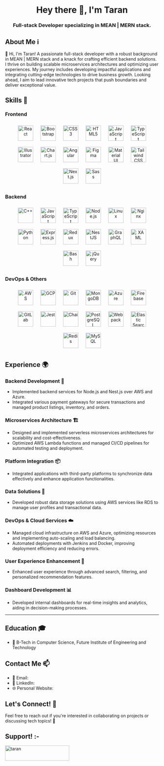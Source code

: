 <h1 align="center">Hey there 👋, I'm Taran</h1>

<h3 align="center"> Full-stack Developer specializing in MEAN | MERN stack. </h3>


## About Me ℹ️

👋 Hi, I'm Taran! A passionate full-stack developer with a robust background in MEAN | MERN stack and a knack for crafting efficient backend solutions. I thrive on building scalable microservices architectures and optimizing user experiences. My journey includes developing impactful applications and integrating cutting-edge technologies to drive business growth. Looking ahead, I aim to lead innovative tech projects that push boundaries and deliver exceptional value.

## Skills 🚀

### Frontend  
<div align="center">  
<a href="https://reactjs.org/" target="_blank"><img style="margin: 10px" src="https://img.shields.io/badge/React-61DAFB?logo=react&logoColor=white" alt="React" height="50" /></a>  
<a href="https://getbootstrap.com/" target="_blank"><img style="margin: 10px" src="https://img.shields.io/badge/Bootstrap-563D7C?logo=bootstrap&logoColor=white" alt="Bootstrap" height="50" /></a>  
<a href="https://developer.mozilla.org/en-US/docs/Web/CSS" target="_blank"><img style="margin: 10px" src="https://img.shields.io/badge/CSS3-1572B6?logo=css3&logoColor=white" alt="CSS3" height="50" /></a>  
<a href="https://developer.mozilla.org/en-US/docs/Web/HTML" target="_blank"><img style="margin: 10px" src="https://img.shields.io/badge/HTML5-E34F26?logo=html5&logoColor=white" alt="HTML5" height="50" /></a>  
<a href="https://developer.mozilla.org/en-US/docs/Web/JavaScript" target="_blank"><img style="margin: 10px" src="https://img.shields.io/badge/JavaScript-F7DF1E?logo=javascript&logoColor=black" alt="JavaScript" height="50" /></a>  
<a href="https://www.typescriptlang.org/" target="_blank"><img style="margin: 10px" src="https://img.shields.io/badge/TypeScript-3178C6?logo=typescript&logoColor=white" alt="TypeScript" height="50" /></a>  
<a href="https://www.adobe.com/products/illustrator.html" target="_blank"><img style="margin: 10px" src="https://img.shields.io/badge/Illustrator-FF9A00?logo=adobeillustrator&logoColor=white" alt="Illustrator" height="50" /></a>  
<a href="https://www.chartjs.org/" target="_blank"><img style="margin: 10px" src="https://img.shields.io/badge/Chart.js-FF6384?logo=chartdotjs&logoColor=white" alt="Chart.js" height="50" /></a>  
<a href="https://angular.io/" target="_blank"><img style="margin: 10px" src="https://img.shields.io/badge/Angular-DD0031?logo=angular&logoColor=white" alt="Angular" height="50" /></a>  
<a href="https://www.figma.com/" target="_blank"><img style="margin: 10px" src="https://img.shields.io/badge/Figma-F24E1E?logo=figma&logoColor=white" alt="Figma" height="50" /></a>  
<a href="https://mui.com/" target="_blank"><img style="margin: 10px" src="https://img.shields.io/badge/Material_UI-0081CB?logo=material-ui&logoColor=white" alt="Material UI" height="50" /></a>  
<a href="https://tailwindcss.com/" target="_blank"><img style="margin: 10px" src="https://img.shields.io/badge/Tailwind_CSS-38B2AC?logo=tailwind-css&logoColor=white" alt="Tailwind CSS" height="50" /></a>  
<a href="https://nextjs.org/" target="_blank"><img style="margin: 10px" src="https://img.shields.io/badge/Next.js-000000?logo=next.js&logoColor=white" alt="Next.js" height="50" /></a>  
<a href="https://sass-lang.com/" target="_blank"><img style="margin: 10px" src="https://img.shields.io/badge/Sass-CC6699?logo=sass&logoColor=white" alt="Sass" height="50" /></a>  
</div>

### Backend  
<div align="center">  
<a href="https://isocpp.org/" target="_blank"><img style="margin: 10px" src="https://img.shields.io/badge/C++-00599C?logo=c%2B%2B&logoColor=white" alt="C++" height="50" /></a>  
<a href="https://developer.mozilla.org/en-US/docs/Web/JavaScript" target="_blank"><img style="margin: 10px" src="https://img.shields.io/badge/JavaScript-F7DF1E?logo=javascript&logoColor=black" alt="JavaScript" height="50" /></a>  
<a href="https://www.typescriptlang.org/" target="_blank"><img style="margin: 10px" src="https://img.shields.io/badge/TypeScript-3178C6?logo=typescript&logoColor=white" alt="TypeScript" height="50" /></a>  
<a href="https://nodejs.org/en/" target="_blank"><img style="margin: 10px" src="https://img.shields.io/badge/Node.js-339933?logo=node.js&logoColor=white" alt="Node.js" height="50" /></a>  
<a href="https://www.linux.org/" target="_blank"><img style="margin: 10px" src="https://img.shields.io/badge/Linux-FCC624?logo=linux&logoColor=black" alt="Linux" height="50" /></a>  
<a href="https://www.nginx.com/" target="_blank"><img style="margin: 10px" src="https://img.shields.io/badge/Nginx-009639?logo=nginx&logoColor=white" alt="Nginx" height="50" /></a>  
<a href="https://www.python.org/" target="_blank"><img style="margin: 10px" src="https://img.shields.io/badge/Python-3776AB?logo=python&logoColor=white" alt="Python" height="50" /></a>  
<a href="https://expressjs.com/" target="_blank"><img style="margin: 10px" src="https://img.shields.io/badge/Express.js-000000?logo=express&logoColor=white" alt="Express.js" height="50" /></a>  
<a href="https://redux.js.org/" target="_blank"><img style="margin: 10px" src="https://img.shields.io/badge/Redux-764ABC?logo=redux&logoColor=white" alt="Redux" height="50" /></a>  
<a href="https://nestjs.com/" target="_blank"><img style="margin: 10px" src="https://img.shields.io/badge/NestJS-E0234E?logo=nestjs&logoColor=white" alt="NestJS" height="50" /></a>  
<a href="https://graphql.org/" target="_blank"><img style="margin: 10px" src="https://img.shields.io/badge/GraphQL-E10098?logo=graphql&logoColor=white" alt="GraphQL" height="50" /></a>  
<a href="https://docs.microsoft.com/en-us/dotnet/desktop/wpf/xaml/" target="_blank"><img style="margin: 10px" src="https://img.shields.io/badge/XAML-0C54C2?logo=xaml&logoColor=white" alt="XAML" height="50" /></a>  
<a href="https://www.gnu.org/software/bash/" target="_blank"><img style="margin: 10px" src="https://img.shields.io/badge/Bash-4EAA25?logo=gnu-bash&logoColor=white" alt="Bash" height="50" /></a>  
<a href="https://jquery.com/" target="_blank"><img style="margin: 10px" src="https://img.shields.io/badge/jQuery-0769AD?logo=jquery&logoColor=white" alt="jQuery" height="50" /></a>  
</div>

### DevOps & Others  
<div align="center">  
<a href="https://aws.amazon.com/" target="_blank"><img style="margin: 10px" src="https://img.shields.io/badge/AWS-232F3E?logo=amazon-aws&logoColor=white" alt="AWS" height="50" /></a>  
<a href="https://cloud.google.com/" target="_blank"><img style="margin: 10px" src="https://img.shields.io/badge/GCP-4285F4?logo=google-cloud&logoColor=white" alt="GCP" height="50" /></a>  
<a href="https://git-scm.com/" target="_blank"><img style="margin: 10px" src="https://img.shields.io/badge/Git-F05032?logo=git&logoColor=white" alt="Git" height="50" /></a>  
<a href="https://www.mongodb.com/" target="_blank"><img style="margin: 10px" src="https://img.shields.io/badge/MongoDB-47A248?logo=mongodb&logoColor=white" alt="MongoDB" height="50" /></a>  
<a href="https://azure.microsoft.com/en-in/" target="_blank"><img style="margin: 10px" src="https://img.shields.io/badge/Azure-0089D6?logo=microsoft-azure&logoColor=white" alt="Azure" height="50" /></a>  
<a href="https://firebase.google.com/" target="_blank"><img style="margin: 10px" src="https://img.shields.io/badge/Firebase-FFCA28?logo=firebase&logoColor=black" alt="Firebase" height="50" /></a>  
<a href="https://about.gitlab.com/" target="_blank"><img style="margin: 10px" src="https://img.shields.io/badge/GitLab-FCA121?logo=gitlab&logoColor=white" alt="GitLab" height="50" /></a>  
<a href="https://jestjs.io/" target="_blank"><img style="margin: 10px" src="https://img.shields.io/badge/Jest-C21325?logo=jest&logoColor=white" alt="Jest" height="50" /></a>  
<a href="https://www.chaijs.com/" target="_blank"><img style="margin: 10px" src="https://img.shields.io/badge/Chai-FFA000?logo=chai&logoColor=white" alt="Chai" height="50" /></a>  
<a href="https://www.postgresql.org/" target="_blank"><img style="margin: 10px" src="https://img.shields.io/badge/PostgreSQL-336791?logo=postgresql&logoColor=white" alt="PostgreSQL" height="50" /></a>  
<a href="https://webpack.js.org/" target="_blank"><img style="margin: 10px" src="https://img.shields.io/badge/Webpack-8DD6F9?logo=webpack&logoColor=black" alt="Webpack" height="50" /></a>  
<a href="https://www.elastic.co/" target="_blank"><img style="margin: 10px" src="https://img.shields.io/badge/Elastic_Search-005571?logo=elasticsearch&logoColor=white" alt="Elastic Search" height="50" /></a>  
<a href="https://redis.io/" target="_blank"><img style="margin: 10px" src="https://img.shields.io/badge/Redis-DC382D?logo=redis&logoColor=white" alt="Redis" height="50" /></a>  
<a href="https://www.mysql.com/" target="_blank"><img style="margin: 10px" src="https://img.shields.io/badge/MySQL-4479A1?logo=mysql&logoColor=white" alt="MySQL" height="50" /></a>  
</div>

## Experience 🌍

### Backend Development 🔧

- Implemented backend services for Node.js and Nest.js over AWS and Azure.
- Integrated various payment gateways for secure transactions and managed product listings, inventory, and orders.

### Microservices Architecture 🏗️

- Designed and implemented serverless microservices architectures for scalability and cost-effectiveness.
- Optimized AWS Lambda functions and managed CI/CD pipelines for automated testing and deployment.

### Platform Integration 📦

- Integrated applications with third-party platforms to synchronize data effectively and enhance application functionalities.

### Data Solutions 💾

- Developed robust data storage solutions using AWS services like RDS to manage user profiles and transactional data.

### DevOps & Cloud Services ☁️

- Managed cloud infrastructure on AWS and Azure, optimizing resources and implementing auto-scaling and load balancing.
- Automated deployments with Jenkins and Docker, improving deployment efficiency and reducing errors.

### User Experience Enhancement 🎨

- Enhanced user experience through advanced search, filtering, and personalized recommendation features.

### Dashboard Development 📊

- Developed internal dashboards for real-time insights and analytics, aiding in decision-making processes.

---

## Education 🎓

- 🏫 B-Tech in Computer Science, Future Institute of Engineering and Technology

## Contact Me 📫

- 📧 Email: 
- 🔗 LinkedIn: 
- 🌐 Personal Website: 

## Let's Connect! 🤝

Feel free to reach out if you're interested in collaborating on projects or discussing tech topics! 🚀

## Support! :-

<p><a href="https://buymeacoffee.com/taranpreet"> <img align="left" src="https://cdn.buymeacoffee.com/buttons/v2/default-yellow.png" height="50" width="210" alt="taran" /></a></p><br><br>




